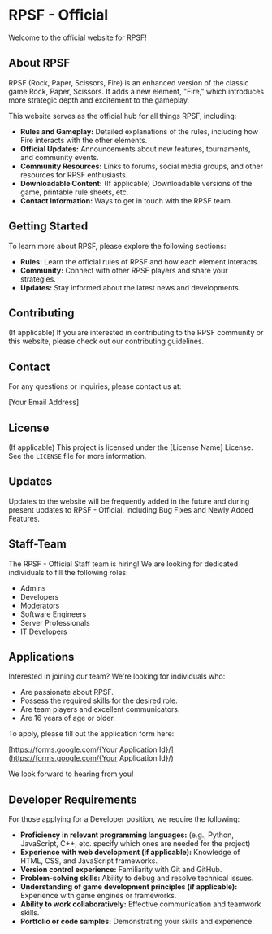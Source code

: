 # RPSF - Official

Welcome to the official website for RPSF!

## About RPSF

RPSF (Rock, Paper, Scissors, Fire) is an enhanced version of the classic game Rock, Paper, Scissors. It adds a new element, "Fire," which introduces more strategic depth and excitement to the gameplay.

This website serves as the official hub for all things RPSF, including:

* **Rules and Gameplay:** Detailed explanations of the rules, including how Fire interacts with the other elements.
* **Official Updates:** Announcements about new features, tournaments, and community events.
* **Community Resources:** Links to forums, social media groups, and other resources for RPSF enthusiasts.
* **Downloadable Content:** (If applicable) Downloadable versions of the game, printable rule sheets, etc.
* **Contact Information:** Ways to get in touch with the RPSF team.

## Getting Started

To learn more about RPSF, please explore the following sections:

* **Rules:** Learn the official rules of RPSF and how each element interacts.
* **Community:** Connect with other RPSF players and share your strategies.
* **Updates:** Stay informed about the latest news and developments.

## Contributing

(If applicable) If you are interested in contributing to the RPSF community or this website, please check out our contributing guidelines.

## Contact

For any questions or inquiries, please contact us at:

[Your Email Address]

## License

(If applicable) This project is licensed under the [License Name] License. See the `LICENSE` file for more information.

## Updates

Updates to the website will be frequently added in the future and during present updates to RPSF - Official, including Bug Fixes and Newly Added Features.

## Staff-Team

The RPSF - Official Staff team is hiring! We are looking for dedicated individuals to fill the following roles:

* Admins
* Developers
* Moderators
* Software Engineers
* Server Professionals
* IT Developers

## Applications

Interested in joining our team? We're looking for individuals who:

* Are passionate about RPSF.
* Possess the required skills for the desired role.
* Are team players and excellent communicators.
* Are 16 years of age or older.

To apply, please fill out the application form here:

[https://forms.google.com/{Your Application Id}/](https://forms.google.com/{Your Application Id}/)

We look forward to hearing from you!

## Developer Requirements

For those applying for a Developer position, we require the following:

* **Proficiency in relevant programming languages:** (e.g., Python, JavaScript, C++, etc. specify which ones are needed for the project)
* **Experience with web development (if applicable):** Knowledge of HTML, CSS, and JavaScript frameworks.
* **Version control experience:** Familiarity with Git and GitHub.
* **Problem-solving skills:** Ability to debug and resolve technical issues.
* **Understanding of game development principles (if applicable):** Experience with game engines or frameworks.
* **Ability to work collaboratively:** Effective communication and teamwork skills.
* **Portfolio or code samples:** Demonstrating your skills and experience.